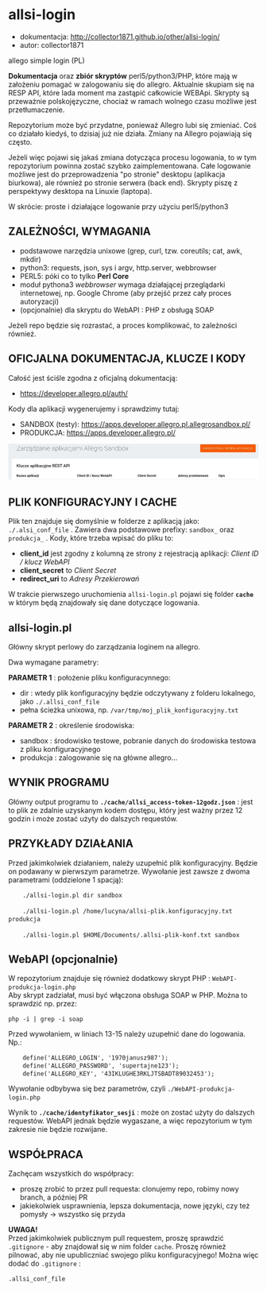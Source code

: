 # allsi-login

* dokumentacja: <http://collector1871.github.io/other/allsi-login/>   
* autor: collector1871  

allego simple login (PL)

**Dokumentacja** oraz **zbiór skryptów** perl5/python3/PHP, które mają w założeniu pomagać w zalogowaniu się do allegro. Aktualnie skupiam się na RESP API, które lada moment ma zastąpić całkowicie WEBApi. Skrypty są przeważnie polskojęzyczne, chociaż w ramach wolnego czasu możliwe jest przetłumaczenie.  

Repozytorium może być przydatne, ponieważ Allegro lubi się zmieniać. Coś co działało kiedyś, to dzisiaj już nie działa. Zmiany na Allegro pojawiają się często.  
   
Jeżeli więc pojawi się jakaś zmiana dotycząca procesu logowania, to w tym repozytorium powinna zostać szybko zaimplementowana. Całe logowanie możliwe jest do przeprowadzenia "po stronie" desktopu (aplikacja biurkowa), ale również po stronie serwera (back end). Skrypty piszę z perspektywy desktopa na Linuxie (laptopa).  

W skrócie: proste i działające logowanie przy użyciu perl5/python3  

## ZALEŻNOŚCI, WYMAGANIA

* podstawowe narzędzia unixowe (grep, curl, tzw. coreutils; cat, awk, mkdir)
* python3: requests, json, sys i argv, http.server, webbrowser
* PERL5: póki co to tylko **Perl Core**
* moduł pythona3 _webbrowser_ wymaga działającej przeglądarki internetowej, np. Google Chrome (aby przejść przez cały proces autoryzacji)
* (opcjonalnie) dla skryptu do WebAPI : PHP z obsługą SOAP

Jeżeli repo będzie się rozrastać, a proces komplikować, to zależności również.

## OFICJALNA DOKUMENTACJA, KLUCZE I KODY

Całość jest ściśle zgodna z oficjalną dokumentacją:  

* https://developer.allegro.pl/auth/  

Kody dla aplikacji wygenerujemy i sprawdzimy tutaj:   

* SANDBOX (testy): <https://apps.developer.allegro.pl.allegrosandbox.pl/>   
* PRODUKCJA: <https://apps.developer.allegro.pl/>   

![Rejestrowanie aplikacji](https://raw.githubusercontent.com/collector1871/allsi-login/master/dokumentacja_screeny/screen001.jpg)

## PLIK KONFIGURACYJNY I CACHE

Plik ten znajduje się domyślnie w folderze z aplikacją jako: `./.alsi_conf_file` . Zawiera dwa podstawowe prefixy: `sandbox_` oraz `produkcja_` . Kody, które trzeba wpisać do pliku to:

* **client_id**  jest zgodny z kolumną ze strony z rejestracją aplikacji: _Client ID / klucz WebAPI_
* **client_secret** to _Client Secret_
* **redirect_uri** to _Adresy Przekierowań_

W trakcie pierwszego uruchomienia `allsi-login.pl` pojawi się folder **`cache`** w którym będą znajdowały się dane dotyczące logowania.

## allsi-login.pl

Główny skrypt perlowy do zarządzania loginem na allegro.  
  
Dwa wymagane parametry:  
   
**PARAMETR 1** : położenie pliku konfiguracynnego:   
- dir : wtedy plik konfiguracyjny będzie odczytywany z folderu lokalnego, jako `./.allsi_conf_file`  
- pełna ścieżka unixowa, np. `/var/tmp/moj_plik_konfiguracyjny.txt`  
    
**PARAMETR 2** : określenie środowiska:   
- sandbox : środowisko testowe, pobranie danych do środowiska testowa z pliku konfiguracyjnego  
- produkcja : zalogowanie się na główne allegro...  

## WYNIK PROGRAMU

Główny output programu to **`./cache/allsi_access-token-12godz.json`** : jest to plik ze zdalnie uzyskanym kodem dostępu, który jest ważny przez 12 godzin i może zostać użyty do dalszych requestów.

## PRZYKŁADY DZIAŁANIA

Przed jakimkolwiek działaniem, należy uzupełnić plik konfiguracyjny. Będzie on podawany w pierwszym parametrze. Wywołanie jest zawsze z dwoma parametrami (oddzielone 1 spacją):
```text
    ./allsi-login.pl dir sandbox
    
    ./allsi-login.pl /home/lucyna/allsi-plik.konfiguracyjny.txt produkcja

    ./allsi-login.pl $HOME/Documents/.allsi-plik-konf.txt sandbox
```
##  WebAPI (opcjonalnie)

W repozytorium znajduje się również dodatkowy skrypt PHP : `WebAPI-produkcja-login.php`   
Aby skrypt zadziałał, musi być włączona obsługa SOAP w PHP. Można to sprawdzić np. przez:

    php -i | grep -i soap

Przed wywołaniem, w liniach 13-15 należy uzupełnić dane do logowania. Np.:

```text
    define('ALLEGRO_LOGIN', '1970janusz987');
    define('ALLEGRO_PASSWORD', 'supertajne123');
    define('ALLEGRO_KEY', '43IKLUGHE3RKLJTSBADT89032453');
```

Wywołanie odbybywa się bez parametrów, czyli `./WebAPI-produkcja-login.php`

Wynik to **`./cache/identyfikator_sesji`** : może on zostać użyty do dalszych requestów. WebAPI jednak będzie wygaszane, a więc repozytorium w tym zakresie nie będzie rozwijane.

## WSPÓŁPRACA

Zachęcam wszystkich do współpracy:   
* proszę zrobić to przez pull requesta: clonujemy repo, robimy nowy branch, a później PR   
* jakiekolwiek usprawnienia, lepsza dokumentacja, nowe języki, czy też pomysły -> wszystko się przyda  

**UWAGA!**  
Przed jakimkolwiek publicznym pull requestem, proszę sprawdzić `.gitignore` - aby znajdował się w nim folder `cache`. Proszę również pilnować, aby nie upubliczniać swojego pliku konfiguracyjnego!
Można więc dodać do `.gitignore` :  

    .allsi_conf_file
    
